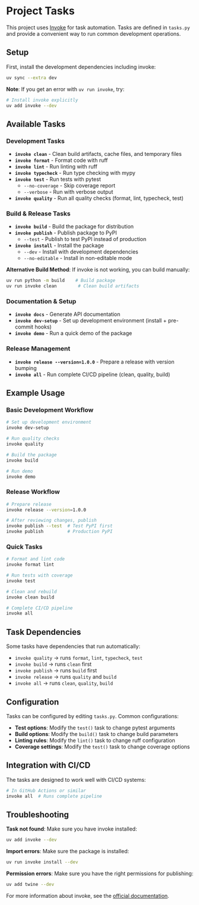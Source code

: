 # Project Tasks

This project uses [Invoke](https://pyinvoke.org/) for task automation. Tasks are defined in `tasks.py` and provide a convenient way to run common development operations.

## Setup

First, install the development dependencies including invoke:

```bash
uv sync --extra dev
```

**Note**: If you get an error with `uv run invoke`, try:
```bash
# Install invoke explicitly
uv add invoke --dev
```

## Available Tasks

### Development Tasks

- **`invoke clean`** - Clean build artifacts, cache files, and temporary files
- **`invoke format`** - Format code with ruff
- **`invoke lint`** - Run linting with ruff
- **`invoke typecheck`** - Run type checking with mypy
- **`invoke test`** - Run tests with pytest
  - `--no-coverage` - Skip coverage report
  - `--verbose` - Run with verbose output
- **`invoke quality`** - Run all quality checks (format, lint, typecheck, test)

### Build & Release Tasks

- **`invoke build`** - Build the package for distribution
- **`invoke publish`** - Publish package to PyPI
  - `--test` - Publish to test PyPI instead of production
- **`invoke install`** - Install the package
  - `--dev` - Install with development dependencies
  - `--no-editable` - Install in non-editable mode

**Alternative Build Method**: If invoke is not working, you can build manually:
```bash
uv run python -m build    # Build package
uv run invoke clean        # Clean build artifacts
```

### Documentation & Setup

- **`invoke docs`** - Generate API documentation
- **`invoke dev-setup`** - Set up development environment (install + pre-commit hooks)
- **`invoke demo`** - Run a quick demo of the package

### Release Management

- **`invoke release --version=1.0.0`** - Prepare a release with version bumping
- **`invoke all`** - Run complete CI/CD pipeline (clean, quality, build)

## Example Usage

### Basic Development Workflow

```bash
# Set up development environment
invoke dev-setup

# Run quality checks
invoke quality

# Build the package
invoke build

# Run demo
invoke demo
```

### Release Workflow

```bash
# Prepare release
invoke release --version=1.0.0

# After reviewing changes, publish
invoke publish --test  # Test PyPI first
invoke publish         # Production PyPI
```

### Quick Tasks

```bash
# Format and lint code
invoke format lint

# Run tests with coverage
invoke test

# Clean and rebuild
invoke clean build

# Complete CI/CD pipeline
invoke all
```

## Task Dependencies

Some tasks have dependencies that run automatically:

- `invoke quality` → runs `format`, `lint`, `typecheck`, `test`
- `invoke build` → runs `clean` first
- `invoke publish` → runs `build` first
- `invoke release` → runs `quality` and `build`
- `invoke all` → runs `clean`, `quality`, `build`

## Configuration

Tasks can be configured by editing `tasks.py`. Common configurations:

- **Test options**: Modify the `test()` task to change pytest arguments
- **Build options**: Modify the `build()` task to change build parameters
- **Linting rules**: Modify the `lint()` task to change ruff configuration
- **Coverage settings**: Modify the `test()` task to change coverage options

## Integration with CI/CD

The tasks are designed to work well with CI/CD systems:

```bash
# In GitHub Actions or similar
invoke all  # Runs complete pipeline
```

## Troubleshooting

**Task not found**: Make sure you have invoke installed:
```bash
uv add invoke --dev
```

**Import errors**: Make sure the package is installed:
```bash
uv run invoke install --dev
```

**Permission errors**: Make sure you have the right permissions for publishing:
```bash
uv add twine --dev
```

For more information about invoke, see the [official documentation](https://pyinvoke.org/).